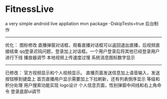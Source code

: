 # FitnessLive
a very simple android live appliation
mvn package -DskipTests=true
后台制作

-----------------------------------------------
优化：
图标修改
直播弹窗对话框，观看直播对话框可以返回退出直播，后视频直接结束
qq登录迟钝问题，登录加上对话框。一个用户登录后将其他已经登录用户进行下线
播放器调节
本地视频上传速度过慢
系统消息图标数字显示
______________________________________

已修改：
官方视频显示和个人视频显示。
直播页面发送信息加上语音输入，发送按钮移到键盘上
首页直播用户显示需要加上下拉刷新，还有列表倒序显示
等级和积分处理
用户搜索功能实现
logo设计
个人信息页面，性别弹窗中间线和右上角命令
登录底部ui调节


